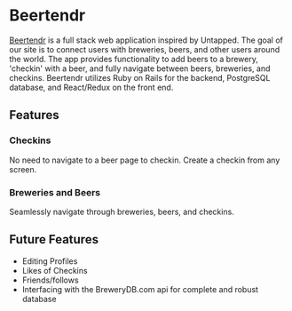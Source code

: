 # Beertendr

[Beertendr][live-link] is a full stack web application inspired by Untapped. The goal of our site is to connect users with breweries, beers, and other users around the world. The app provides functionality to add beers to a brewery, 'checkin' with a beer, and fully navigate between beers, breweries, and checkins. Beertendr utilizes Ruby on Rails for the backend, PostgreSQL database, and React/Redux on the front end.

## Features

### Checkins
No need to navigate to a beer page to checkin. Create a checkin from any screen.

### Breweries and Beers
Seamlessly navigate through breweries, beers, and checkins.


## Future Features

* Editing Profiles
* Likes of Checkins
* Friends/follows
* Interfacing with the BreweryDB.com api for complete and robust database








[live-link]: www.beertendr.co
